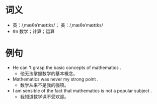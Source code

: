 # 词义
- 英：/ˌmæθəˈmætɪks/； 美：/ˌmæθəˈmætɪks/
- #n 数学；计算；运算
# 例句
- He can 't grasp the basic concepts of mathematics .
	- 他无法掌握数学的基本概念。
- Mathematics was never my strong point .
	- 数学从来不是我的强项。
- I am sensible of the fact that mathematics is not a popular subject .
	- 我知道数学课不受欢迎。
